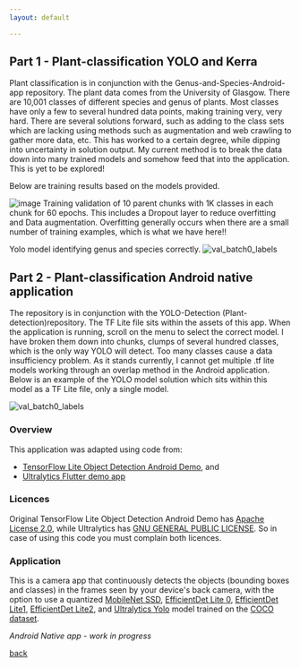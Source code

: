 ```yaml
---
layout: default

---
```


## Part 1 - Plant-classification YOLO and Kerra
Plant classification is in conjunction with the Genus-and-Species-Android-app repository. 
The plant data comes from the University of Glasgow. There are 10,001 classes of different species and genus of plants. 
Most classes have only a few to several hundred data points, making training very, very hard. 
There are several solutions forward, such as adding to the class sets which are lacking using methods such as augmentation and web crawling to gather more data, etc. 
This has worked to a certain degree, while dipping into uncertainty in solution output.
My current method is to break the data down into many trained models and somehow feed that into the application. This is yet to be explored!

Below are training results based on the models provided.

![image](https://github.com/user-attachments/assets/c2d0bd63-2e3e-4d6c-bdfc-89836a2e8e77)
Training validation of 10 parent chunks with 1K classes in each chunk for 60 epochs.
This includes a Dropout layer to reduce overfitting and Data augmentation. Overfitting generally occurs when there are a small number of training examples, which is what we have here!!

Yolo model identifying genus and species correctly.
![val_batch0_labels](https://github.com/user-attachments/assets/681e0cf3-5ed0-4b73-bbfa-c8f661914ac8)





## Part 2 - Plant-classification Android native application
The repository is in conjunction with the YOLO-Detection (Plant-detection)repository. The TF Lite file sits within the assets of this app. When the application is running, scroll on the menu to select the correct model. I have broken them down into chunks, clumps of several hundred classes, which is the only way YOLO will detect. Too many classes cause a data insufficiency problem. As it stands currently, I cannot get multiple .tf lite models working through an overlap method in the Android application. Below is an example of the YOLO model solution which sits within this model as a TF Lite file, only a single model.

![val_batch0_labels](https://github.com/user-attachments/assets/b0cd27e6-b08c-46fa-884b-1eb9949c0c90)

### Overview

This application was adapted using code from:
- [TensorFlow Lite Object Detection Android Demo](https://github.com/tensorflow/examples/tree/master/lite/examples/object_detection/android), and
- [Ultralytics Flutter demo app](https://github.com/ultralytics/yolo-flutter-app)

### Licences
Original TensorFlow Lite Object Detection Android Demo has [Apache License 2.0](LICENSE-Apache2.0.txt), while Ultralytics has [GNU GENERAL PUBLIC LICENSE](LICENSE).
So in case of using this code you must complain both licences.



### Application

This is a camera app that continuously detects the objects (bounding boxes and
classes) in the frames seen by your device's back camera, with the option to use
a quantized
[MobileNet SSD](https://tfhub.dev/tensorflow/lite-model/ssd_mobilenet_v1/1/metadata/2),
[EfficientDet Lite 0](https://tfhub.dev/tensorflow/lite-model/efficientdet/lite0/detection/metadata/1),
[EfficientDet Lite1](https://tfhub.dev/tensorflow/lite-model/efficientdet/lite1/detection/metadata/1),
[EfficientDet Lite2](https://tfhub.dev/tensorflow/lite-model/efficientdet/lite2/detection/metadata/1),
and [Ultralytics Yolo](https://docs.ultralytics.com/tasks/detect/#models)
model trained on the [COCO dataset](http://cocodataset.org/).




_Android Native app - work in progress_

[back](./)

